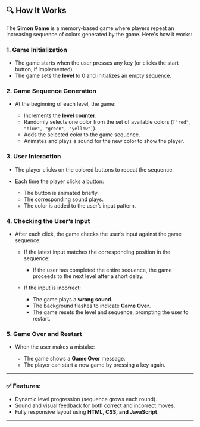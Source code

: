 ## 🔍 How It Works

The **Simon Game** is a memory-based game where players repeat an increasing sequence of colors generated by the game. Here's how it works:

### 1. **Game Initialization**

* The game starts when the user presses any key (or clicks the start button, if implemented).
* The game sets the **level** to 0 and initializes an empty sequence.

### 2. **Game Sequence Generation**

* At the beginning of each level, the game:

  * Increments the **level counter**.
  * Randomly selects one color from the set of available colors (`["red", "blue", "green", "yellow"]`).
  * Adds the selected color to the game sequence.
  * Animates and plays a sound for the new color to show the player.

### 3. **User Interaction**

* The player clicks on the colored buttons to repeat the sequence.
* Each time the player clicks a button:

  * The button is animated briefly.
  * The corresponding sound plays.
  * The color is added to the user’s input pattern.

### 4. **Checking the User’s Input**

* After each click, the game checks the user’s input against the game sequence:

  * If the latest input matches the corresponding position in the sequence:

    * If the user has completed the entire sequence, the game proceeds to the next level after a short delay.
  * If the input is incorrect:

    * The game plays a **wrong sound**.
    * The background flashes to indicate **Game Over**.
    * The game resets the level and sequence, prompting the user to restart.

### 5. **Game Over and Restart**

* When the user makes a mistake:

  * The game shows a **Game Over** message.
  * The player can start a new game by pressing a key again.

---

### ✅ Features:

* Dynamic level progression (sequence grows each round).
* Sound and visual feedback for both correct and incorrect moves.
* Fully responsive layout using **HTML, CSS, and JavaScript**.

---
